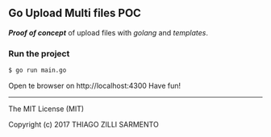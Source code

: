 Go Upload Multi files POC
---

***Proof of concept*** of upload files with *golang* and *templates*.

### Run the project
```sh
$ go run main.go
```

Open te browser on http://localhost:4300
Have fun!

---

The MIT License (MIT)

Copyright (c) 2017 THIAGO ZILLI SARMENTO
